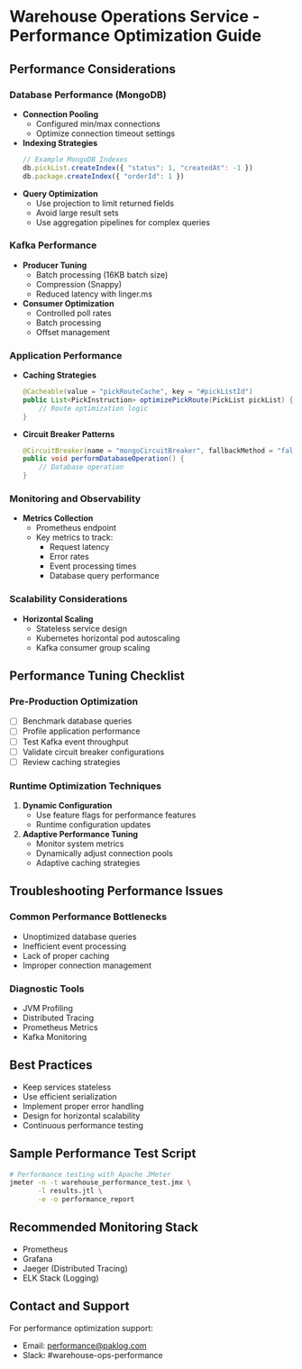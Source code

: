 # Warehouse Operations Service - Performance Optimization Guide

## Performance Considerations

### Database Performance (MongoDB)
- **Connection Pooling**
  - Configured min/max connections
  - Optimize connection timeout settings
- **Indexing Strategies**
  ```javascript
  // Example MongoDB Indexes
  db.pickList.createIndex({ "status": 1, "createdAt": -1 })
  db.package.createIndex({ "orderId": 1 })
  ```
- **Query Optimization**
  - Use projection to limit returned fields
  - Avoid large result sets
  - Use aggregation pipelines for complex queries

### Kafka Performance
- **Producer Tuning**
  - Batch processing (16KB batch size)
  - Compression (Snappy)
  - Reduced latency with linger.ms
- **Consumer Optimization**
  - Controlled poll rates
  - Batch processing
  - Offset management

### Application Performance
- **Caching Strategies**
  ```java
  @Cacheable(value = "pickRouteCache", key = "#pickListId")
  public List<PickInstruction> optimizePickRoute(PickList pickList) {
      // Route optimization logic
  }
  ```
- **Circuit Breaker Patterns**
  ```java
  @CircuitBreaker(name = "mongoCircuitBreaker", fallbackMethod = "fallbackMethod")
  public void performDatabaseOperation() {
      // Database operation
  }
  ```

### Monitoring and Observability
- **Metrics Collection**
  - Prometheus endpoint
  - Key metrics to track:
    * Request latency
    * Error rates
    * Event processing times
    * Database query performance

### Scalability Considerations
- **Horizontal Scaling**
  - Stateless service design
  - Kubernetes horizontal pod autoscaling
  - Kafka consumer group scaling

## Performance Tuning Checklist

### Pre-Production Optimization
- [ ] Benchmark database queries
- [ ] Profile application performance
- [ ] Test Kafka event throughput
- [ ] Validate circuit breaker configurations
- [ ] Review caching strategies

### Runtime Optimization Techniques
1. **Dynamic Configuration**
   - Use feature flags for performance features
   - Runtime configuration updates
2. **Adaptive Performance Tuning**
   - Monitor system metrics
   - Dynamically adjust connection pools
   - Adaptive caching strategies

## Troubleshooting Performance Issues

### Common Performance Bottlenecks
- Unoptimized database queries
- Inefficient event processing
- Lack of proper caching
- Improper connection management

### Diagnostic Tools
- JVM Profiling
- Distributed Tracing
- Prometheus Metrics
- Kafka Monitoring

## Best Practices
- Keep services stateless
- Use efficient serialization
- Implement proper error handling
- Design for horizontal scalability
- Continuous performance testing

## Sample Performance Test Script
```bash
# Performance testing with Apache JMeter
jmeter -n -t warehouse_performance_test.jmx \
       -l results.jtl \
       -e -o performance_report
```

## Recommended Monitoring Stack
- Prometheus
- Grafana
- Jaeger (Distributed Tracing)
- ELK Stack (Logging)

## Contact and Support
For performance optimization support:
- Email: performance@paklog.com
- Slack: #warehouse-ops-performance